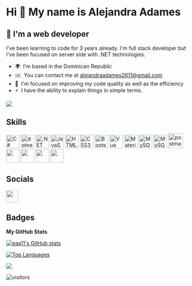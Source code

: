 Hi 👋 My name is Alejandra Adames
=================================

🚀 I'm a web developer
----------------

I've been learning to code for 3 years already. I'm full stack developer but I've been focused on server side with .NET technologies.

*   🌍  I'm based in the Dominican Republic
*   ✉️  You can contact me at [alejandraadames2611@gmail.com](mailto:alejandraadames2611@gmail.com)
*   🧠  I'm focused on improving my code quality as well as the efficiency
*   ⚡  I have the ability to explain things in simple terms. 

<a href="https://www.github.com/eaa11" target="_blank" rel="noreferrer"><img
src="https://img.shields.io/github/followers/eaa11?logo=github&style=for-the-badge&color=0891b2&labelColor=000000" /></a>

## Skills
<p align="left">
                                <a href="https://docs.microsoft.com/en-us/dotnet/csharp/" target="_blank" rel="noreferrer"><img src="https://raw.githubusercontent.com/danielcranney/readme-generator/main/public/icons/skills/csharp-colored.svg" width="36" height="36" alt="C#" /></a>
                                <a hhref="https://cdn.jsdelivr.net/gh/devicons/devicon@v2.15.1/devicon.min.css" target="_blank" rel="stylesheet"><img src="https://cdn.jsdelivr.net/gh/devicons/devicon/icons/dotnetcore/dotnetcore-original.svg" width="36" height="36" alt="dotnet" /></a>
                                <a href="https://dotnet.microsoft.com/en-us/" target="_blank" rel="noreferrer"><img src="https://raw.githubusercontent.com/danielcranney/readme-generator/main/public/icons/skills/dot-net-colored.svg" width="36" height="36" alt=".NET" /></a>
                                <a href="https://developer.mozilla.org/en-US/docs/Web/JavaScript" target="_blank" rel="noreferrer"><img src="https://raw.githubusercontent.com/danielcranney/readme-generator/main/public/icons/skills/javascript-colored.svg" width="36" height="36" alt="JavaScript" /></a>
                                <a href="https://developer.mozilla.org/en-US/docs/Glossary/HTML5" target="_blank" rel="noreferrer"><img src="https://raw.githubusercontent.com/danielcranney/readme-generator/main/public/icons/skills/html5-colored.svg" width="36" height="36" alt="HTML5" /></a>
                                <a href="https://www.w3.org/TR/CSS/#css" target="_blank" rel="noreferrer"><img src="https://raw.githubusercontent.com/danielcranney/readme-generator/main/public/icons/skills/css3-colored.svg" width="36" height="36" alt="CSS3" /></a>
                                <a href="https://getbootstrap.com/" target="_blank" rel="noreferrer"><img src="https://raw.githubusercontent.com/danielcranney/readme-generator/main/public/icons/skills/bootstrap-colored.svg" width="36" height="36" alt="Bootstrap" /></a>
                                <a href="https://vuejs.org/" target="_blank" rel="noreferrer"><img src="https://raw.githubusercontent.com/danielcranney/readme-generator/main/public/icons/skills/vuejs-colored.svg" width="36" height="36" alt="Vue" /></a>
                                <a href="https://mui.com/" target="_blank" rel="noreferrer"><img src="https://raw.githubusercontent.com/danielcranney/readme-generator/main/public/icons/skills/materialui-colored.svg" width="36" height="36" alt="Material UI" /></a>
                                <a href="https://www.mysql.com/" target="_blank" rel="noreferrer"><img src="https://raw.githubusercontent.com/danielcranney/readme-generator/main/public/icons/skills/mysql-colored.svg" width="36" height="36" alt="MySQL" /></a>
                                <a href="https://cdn.jsdelivr.net/gh/devicons/devicon@v2.15.1/devicon.min.css" target="_blank" rel="noreferrer"><img   src="https://cdn.jsdelivr.net/gh/devicons/devicon/icons/microsoftsqlserver/microsoftsqlserver-plain.svg"" width="36" height="36" alt="MySQL" /></a> 
                                <a href="https://postman.com" target="_blank"> <img src="https://www.vectorlogo.zone/logos/getpostman/getpostman-icon.svg" alt="postman" width="40" height="40"/> </a>
                                <a href="https://cdn.jsdelivr.net/gh/devicons/devicon@v2.15.1/devicon.min.css" target="_blank" rel="noreferrer"><img  src="https://cdn.jsdelivr.net/gh/devicons/devicon/icons/git/git-original.svg" width="36" height="36"  /></a> 
                                <a href="https://cdn.jsdelivr.net/gh/devicons/devicon@v2.15.1/devicon.min.css" target="_blank" rel="noreferrer"><img  src="https://cdn.jsdelivr.net/gh/devicons/devicon/icons/gitlab/gitlab-original-wordmark.svg" width="36" height="36" /></a> 
                                <a href="https://cdn.jsdelivr.net/gh/devicons/devicon@v2.15.1/devicon.min.css" target="_blank" rel="noreferrer"><img  src="https://cdn.jsdelivr.net/gh/devicons/devicon/icons/vscode/vscode-original.svg" width="36" height="36" /></a> 
                                <a href="https://cdn.jsdelivr.net/gh/devicons/devicon@v2.15.1/devicon.min.css" target="_blank" rel="noreferrer"><img  src="https://cdn.jsdelivr.net/gh/devicons/devicon/icons/visualstudio/visualstudio-plain.svg" width="36" height="36" /></a> 
</p>
    
    
## Socials
<p align="left"> <a href="https://www.linkedin.com/in/alejandra-adames" target="_blank" rel="noreferrer"><img src="https://raw.githubusercontent.com/danielcranney/readme-generator/main/public/icons/socials/linkedin.svg" width="32" height="32" /></a></p>
                                  
## Badges

<b>My GitHub Stats</b>

<a href="http://www.github.com/eaa11"><img src="https://github-readme-stats.vercel.app/api?username=eaa11&show_icons=true&hide=&count_private=true&title_color=0891b2&text_color=ffffff&icon_color=0891b2&bg_color=000000&hide_border=true&show_icons=true" alt="eaa11's GitHub stats" /></a>
                                  
<a href="https://github.com/eaa11" align="left"><img src="https://github-readme-stats.vercel.app/api/top-langs/?username=eaa11&langs_count=10&title_color=0891b2&text_color=ffffff&icon_color=0891b2&bg_color=000000&hide_border=true&locale=en&custom_title=Top%20%Languages" alt="Top Languages" /></a>
                                  
<a href="http://www.github.com/eaa11"><img src="https://github-readme-streak-stats.herokuapp.com/?user=eaa11&stroke=ffffff&background=000000&ring=0891b2&fire=0891b2&currStreakNum=ffffff&currStreakLabel=0891b2&sideNums=ffffff&sideLabels=ffffff&dates=ffffff&hide_border=true" /></a>
                
                                  
![visitors](https://visitor-badge.glitch.me/badge?page_id=eaa11&left_color=black&right_color=#66ccff)

                                  

                              
                    
